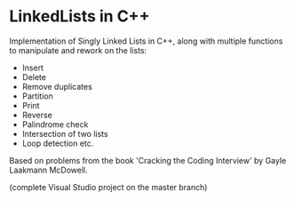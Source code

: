 # LinkedLists in C++

Implementation of Singly Linked Lists in C++, along with multiple functions to manipulate and rework on the lists:
* Insert
* Delete
* Remove duplicates
* Partition
* Print
* Reverse
* Palindrome check
* Intersection of two lists
* Loop detection
etc.

Based on problems from the book 'Cracking the Coding Interview' by Gayle Laakmann McDowell.

(complete Visual Studio project on the master branch)
